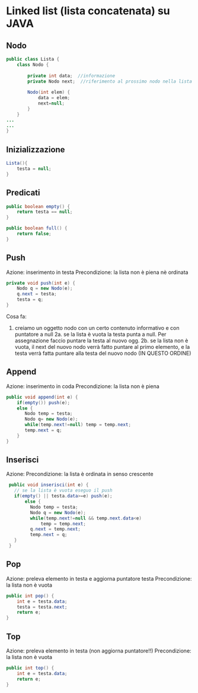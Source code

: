 # Linked list (lista concatenata) su JAVA

## Nodo
```java
public class Lista { 
    class Nodo {
    
        private int data;  //informazione
        private Nodo next;  //riferimento al prossimo nodo nella lista
    
        Nodo(int elem) {
            data = elem; 
            next=null;
        }
    }
...
...
}
```

## Inizializzazione
```java
Lista(){ 
    testa = null;
}
```
## Predicati
```java
public boolean empty() {
    return testa == null;
}

public boolean full() {
    return false;
}
```
## Push
Azione: inserimento in testa
Precondizione: la lista non è piena nè ordinata
```java
private void push(int e) {
    Nodo q = new Nodo(e);
    q.next = testa;
    testa = q;
}
```
Cosa fa:
1. creiamo un oggetto nodo con un certo contenuto informativo e con puntatore a null
2a. se la lista è vuota la testa punta a null. Per assegnazione faccio puntare la testa al nuovo ogg.
2b. se la lista non è vuota, il next del nuovo nodo verrà fatto puntare al primo elemento, e la testa verrà fatta puntare alla testa del nuovo nodo (IN QUESTO ORDINE)

## Append
Azione: inserimento in coda
Precondizione: la lista non è piena
```java
public void append(int e) {
    if(empty()) push(e);
    else {
       Nodo temp = testa;
       Nodo q= new Nodo(e);
       while(temp.next!=null) temp = temp.next;
       temp.next = q;
    }   
}
```
## Inserisci
Azione:
Precondizione: la lista è ordinata in senso crescente
```java
 public void inserisci(int e) {
   // se la lista è vuota eseguo il push
   if(empty() || testa.data>=e) push(e);
       else {
         Nodo temp = testa;
         Nodo q = new Nodo(e);
         while(temp.next!=null && temp.next.data<e)
             temp = temp.next;
         q.next = temp.next;
         temp.next = q;
   }
 }
```
## Pop
Azione: preleva elemento in testa e aggiorna puntatore testa
Precondizione: la lista non è vuota
```java
public int pop() {
    int e = testa.data;
    testa = testa.next;
    return e;
}
```
## Top
Azione: preleva elemento in testa (non aggiorna puntatore!!)
Precondizione: la lista non è vuota
```java
public int top() {
    int e = testa.data;
    return e;
}
```


```java
```
